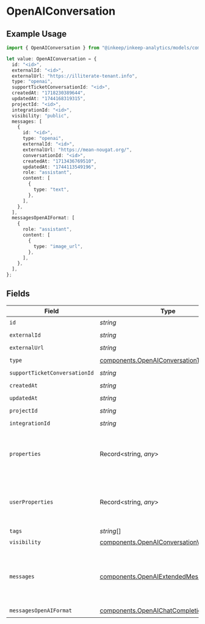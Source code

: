 # OpenAIConversation

## Example Usage

```typescript
import { OpenAIConversation } from "@inkeep/inkeep-analytics/models/components";

let value: OpenAIConversation = {
  id: "<id>",
  externalId: "<id>",
  externalUrl: "https://illiterate-tenant.info",
  type: "openai",
  supportTicketConversationId: "<id>",
  createdAt: "1718230389644",
  updatedAt: "1744168319315",
  projectId: "<id>",
  integrationId: "<id>",
  visibility: "public",
  messages: [
    {
      id: "<id>",
      type: "openai",
      externalId: "<id>",
      externalUrl: "https://mean-nougat.org/",
      conversationId: "<id>",
      createdAt: "1713436769510",
      updatedAt: "1744113549196",
      role: "assistant",
      content: [
        {
          type: "text",
        },
      ],
    },
  ],
  messagesOpenAIFormat: [
    {
      role: "assistant",
      content: [
        {
          type: "image_url",
        },
      ],
    },
  ],
};
```

## Fields

| Field                                                                                              | Type                                                                                               | Required                                                                                           | Description                                                                                        |
| -------------------------------------------------------------------------------------------------- | -------------------------------------------------------------------------------------------------- | -------------------------------------------------------------------------------------------------- | -------------------------------------------------------------------------------------------------- |
| `id`                                                                                               | *string*                                                                                           | :heavy_check_mark:                                                                                 | N/A                                                                                                |
| `externalId`                                                                                       | *string*                                                                                           | :heavy_check_mark:                                                                                 | N/A                                                                                                |
| `externalUrl`                                                                                      | *string*                                                                                           | :heavy_check_mark:                                                                                 | N/A                                                                                                |
| `type`                                                                                             | [components.OpenAIConversationType](../../models/components/openaiconversationtype.md)             | :heavy_check_mark:                                                                                 | N/A                                                                                                |
| `supportTicketConversationId`                                                                      | *string*                                                                                           | :heavy_check_mark:                                                                                 | N/A                                                                                                |
| `createdAt`                                                                                        | *string*                                                                                           | :heavy_check_mark:                                                                                 | N/A                                                                                                |
| `updatedAt`                                                                                        | *string*                                                                                           | :heavy_check_mark:                                                                                 | N/A                                                                                                |
| `projectId`                                                                                        | *string*                                                                                           | :heavy_check_mark:                                                                                 | N/A                                                                                                |
| `integrationId`                                                                                    | *string*                                                                                           | :heavy_check_mark:                                                                                 | N/A                                                                                                |
| `properties`                                                                                       | Record<string, *any*>                                                                              | :heavy_minus_sign:                                                                                 | A customizable collection of custom properties or attributes.                                      |
| `userProperties`                                                                                   | Record<string, *any*>                                                                              | :heavy_minus_sign:                                                                                 | A customizable collection of custom properties or attributes.                                      |
| `tags`                                                                                             | *string*[]                                                                                         | :heavy_minus_sign:                                                                                 | N/A                                                                                                |
| `visibility`                                                                                       | [components.OpenAIConversationVisibility](../../models/components/openaiconversationvisibility.md) | :heavy_check_mark:                                                                                 | N/A                                                                                                |
| `messages`                                                                                         | [components.OpenAIExtendedMessage](../../models/components/openaiextendedmessage.md)[]             | :heavy_check_mark:                                                                                 | The messages in the conversation. Must be at least one message.                                    |
| `messagesOpenAIFormat`                                                                             | [components.OpenAIChatCompletionMessage](../../models/components/openaichatcompletionmessage.md)[] | :heavy_check_mark:                                                                                 | N/A                                                                                                |